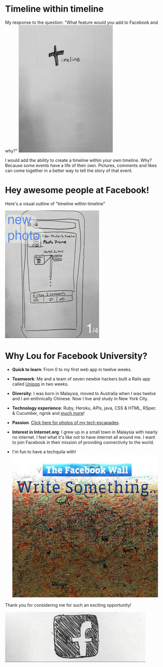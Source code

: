 Timeline within timeline
=====
My response to the question: "What feature would you add to Facebook and why?"
![title](title.gif)

I would add the ability to create a timeline within your own timeline. Why? Because some events have a life of their own. Pictures, comments and likes can come together in a better way to tell the story of that event.

Hey awesome people at Facebook! 
=====

Here's a visual outline of "timeline within timeline"

![progression](progression.gif)


Why Lou for Facebook University?
=====
* **Quick to learn**: From 0 to my first web app in twelve weeks.

* **Teamwork**: Me and a team of seven newbie hackers built a Rails app called [Unipop] in two weeks.

* **Diversity**: I was born in Malaysia, moved to Australia when I was twelve and I am enthnically Chinese. Now I live and study in New York City.

* **Technology experience**: Ruby, Heroku, APIs, java, CSS & HTML, RSpec & Cucumber, ngrok and [much more]!

* **Passion**. [Click here for photos of my tech escapades].

* **Interest in Internet.org**: I grew up in a small town in Malaysia with nearly no internet. I feel what it's like not to have internet all around me. I want to join Facebook in their mission of providing connectivity to the world.

* I'm fun to have a techquila with!
![techquila](techquila.jpg)

Thank you for considering me for such an exciting opportunity!

![logo](logo.gif)

[Unipop]:https://github.com/StephanMusgrave/unipop
[Click here for photos of my tech escapades]:http://louiselai.com/tech-events/
[much more]:https://github.com/StephanMusgrave/unipop#technologies-used